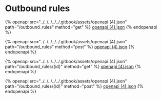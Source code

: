 # Outbound rules

{% openapi src="../../../../../.gitbook/assets/openapi (4).json" path="/outbound_rules" method="get" %}
[openapi (4).json](<../../../../../.gitbook/assets/openapi (4).json>)
{% endopenapi %}

{% openapi src="../../../../../.gitbook/assets/openapi (4).json" path="/outbound_rules" method="post" %}
[openapi (4).json](<../../../../../.gitbook/assets/openapi (4).json>)
{% endopenapi %}

{% openapi src="../../../../../.gitbook/assets/openapi (4).json" path="/outbound_rules/{id}" method="get" %}
[openapi (4).json](<../../../../../.gitbook/assets/openapi (4).json>)
{% endopenapi %}

{% openapi src="../../../../../.gitbook/assets/openapi (4).json" path="/outbound_rules/{id}" method="post" %}
[openapi (4).json](<../../../../../.gitbook/assets/openapi (4).json>)
{% endopenapi %}
